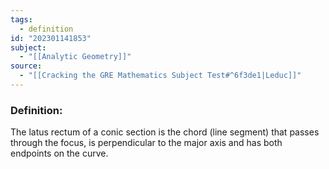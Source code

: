 ```yaml
---
tags:
  - definition
id: "202301141853"
subject:
  - "[[Analytic Geometry]]"
source:
  - "[[Cracking the GRE Mathematics Subject Test#^6f3de1|Leduc]]"
---
```

### Definition:
The latus rectum of a conic section is the chord (line segment) that passes through the focus, is perpendicular to the major axis and has both endpoints on the curve.